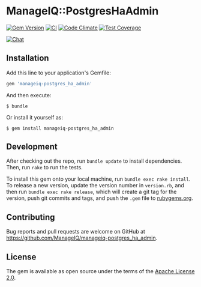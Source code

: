 # ManageIQ::PostgresHaAdmin

[![Gem Version](https://badge.fury.io/rb/manageiq-postgres_ha_admin.svg)](http://badge.fury.io/rb/manageiq-postgres_ha_admin)
[![CI](https://github.com/ManageIQ/manageiq-postgres_ha_admin/actions/workflows/ci.yaml/badge.svg)](https://github.com/ManageIQ/manageiq-postgres_ha_admin/actions/workflows/ci.yaml)
[![Code Climate](https://codeclimate.com/github/ManageIQ/manageiq-postgres_ha_admin.svg)](https://codeclimate.com/github/ManageIQ/manageiq-postgres_ha_admin)
[![Test Coverage](https://codeclimate.com/github/ManageIQ/manageiq-postgres_ha_admin/badges/coverage.svg)](https://codeclimate.com/github/ManageIQ/manageiq-postgres_ha_admin/coverage)

[![Chat](https://badges.gitter.im/Join%20Chat.svg)](https://gitter.im/ManageIQ/manageiq-postgres_ha_admin?utm_source=badge&utm_medium=badge&utm_campaign=pr-badge&utm_content=badge)

## Installation

Add this line to your application's Gemfile:

```ruby
gem 'manageiq-postgres_ha_admin'
```

And then execute:

    $ bundle

Or install it yourself as:

    $ gem install manageiq-postgres_ha_admin

## Development

After checking out the repo, run `bundle update` to install dependencies. Then, run `rake` to run the tests.

To install this gem onto your local machine, run `bundle exec rake install`. To release a new version, update the version number in `version.rb`, and then run `bundle exec rake release`, which will create a git tag for the version, push git commits and tags, and push the `.gem` file to [rubygems.org](https://rubygems.org).

## Contributing

Bug reports and pull requests are welcome on GitHub at https://github.com/ManageIQ/manageiq-postgres_ha_admin.


## License

The gem is available as open source under the terms of the [Apache License 2.0](http://www.apache.org/licenses/LICENSE-2.0).
